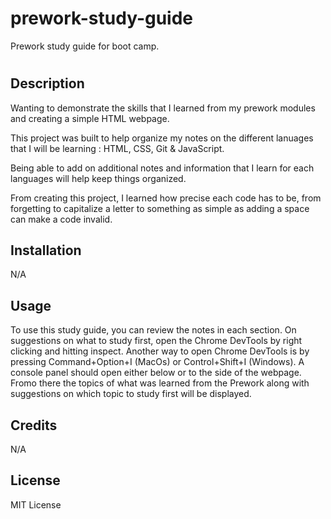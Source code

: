# prework-study-guide
Prework study guide for boot camp.
# <Prework Study Guide Webpage>

## Description

Wanting to demonstrate the skills that I learned from my prework modules and creating a simple HTML webpage. 

This project was built to help organize my notes on the different lanuages that I will be learning : HTML, CSS, Git & JavaScript.

Being able to add on additional notes and information that I learn for each languages will help keep things organized.

From creating this project, I learned how precise each code has to be, from forgetting to capitalize a letter to something as simple as adding a space can make a code invalid.

## Installation

N/A

## Usage

To use this study guide, you can review the notes in each section. On suggestions on what to study first, open the Chrome DevTools by right clicking and hitting inspect. Another way to open Chrome DevTools is by pressing Command+Option+I (MacOs) or Control+Shift+I (Windows). A console panel should open either below or to the side of the webpage. Fromo there the topics of what was learned from the Prework along with suggestions on which topic to study first will be displayed.

## Credits

N/A

## License

MIT License